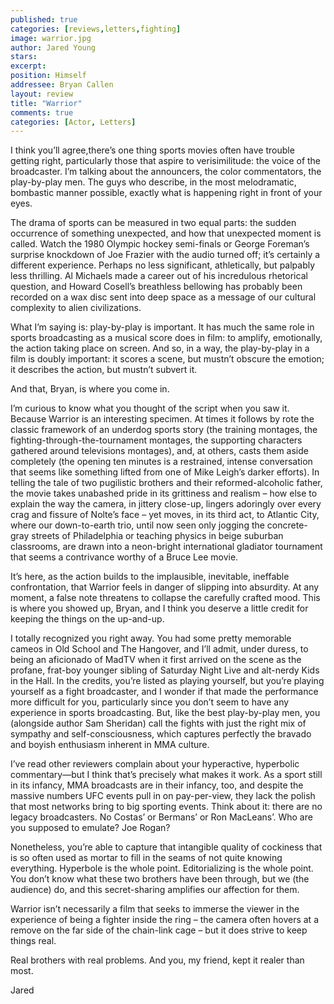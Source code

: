 ```yaml
---
published: true
categories: [reviews,letters,fighting]
image: warrior.jpg
author: Jared Young
stars: 
excerpt: 
position: Himself
addressee: Bryan Callen
layout: review
title: "Warrior"
comments: true
categories: [Actor, Letters]
---
```

<p>I think you&rsquo;ll agree,there&rsquo;s one thing sports movies often have trouble getting right, particularly those that aspire to verisimilitude: the voice of the broadcaster. I&rsquo;m talking about the announcers, the color commentators, the play-by-play men. The guys who describe, in the most melodramatic, bombastic manner possible, exactly what is happening right in front of your eyes.</p>
<p>The drama of sports can be measured in two equal parts: the sudden occurrence of something unexpected, and how that unexpected moment is called. Watch the 1980 Olympic hockey semi-finals or George Foreman&rsquo;s surprise knockdown of Joe Frazier with the audio turned off; it&rsquo;s certainly a different experience. Perhaps no less significant, athletically, but palpably less thrilling. Al Michaels made a career out of his incredulous rhetorical question, and Howard Cosell&rsquo;s breathless bellowing has probably been recorded on a wax disc sent into deep space as a message of our cultural complexity to alien civilizations.</p>
<p>What I&rsquo;m saying is: play-by-play is important. It has much the same role in sports broadcasting as a musical score does in film: to amplify, emotionally, the action taking place on screen. And so, in a way, the play-by-play in a film is doubly important: it scores a scene, but mustn&rsquo;t obscure the emotion; it describes the action, but mustn&rsquo;t subvert it.</p>
<p>And that, Bryan, is where you come in.</p>
<p>I&rsquo;m curious to know what you thought of the script when you saw it. Because Warrior is an interesting specimen. At times it follows by rote the classic framework of an underdog sports story (the training montages, the fighting-through-the-tournament montages, the supporting characters gathered around televisions montages), and, at others, casts them aside completely (the opening ten minutes is a restrained, intense conversation that seems like something lifted from one of Mike Leigh&rsquo;s darker efforts). In telling the tale of two pugilistic brothers and their reformed-alcoholic father, the movie takes unabashed pride in its grittiness and realism &ndash; how else to explain the way the camera, in jittery close-up, lingers adoringly over every crag and fissure of Nolte&rsquo;s face &ndash; yet moves, in its third act, to Atlantic City, where our down-to-earth trio, until now seen only jogging the concrete-gray streets of Philadelphia or teaching physics in beige suburban classrooms, are drawn into a neon-bright international gladiator tournament that seems a contrivance worthy of a Bruce Lee movie.</p>
<p>It&rsquo;s here, as the action builds to the implausible, inevitable, ineffable confrontation, that Warrior feels in danger of slipping into absurdity. At any moment, a false note threatens to collapse the carefully crafted mood. This is where you showed up, Bryan, and I think you deserve a little credit for keeping the things on the up-and-up.</p>
<p>I totally recognized you right away.  You had some pretty memorable cameos in Old School and The Hangover, and I&rsquo;ll admit, under duress, to being an aficionado of MadTV when it first arrived on the scene as the profane, frat-boy younger sibling of Saturday Night Live and alt-nerdy Kids in the Hall. In the credits, you&rsquo;re listed as playing yourself, but you&rsquo;re playing yourself as a fight broadcaster, and I wonder if that made the performance more difficult for you, particularly since you don&rsquo;t seem to have any experience in sports broadcasting. But, like the best play-by-play men, you (alongside author Sam Sheridan) call the fights with just the right mix of sympathy and self-consciousness, which captures perfectly the bravado and boyish enthusiasm inherent in MMA culture.</p>
<p>I&rsquo;ve read other reviewers complain about your hyperactive, hyperbolic commentary&mdash;but I think that&rsquo;s precisely what makes it work. As a sport still in its infancy, MMA broadcasts are in their infancy, too, and despite the massive numbers UFC events pull in on pay-per-view, they lack the polish that most networks bring to big sporting events. Think about it: there are no legacy broadcasters. No Costas&rsquo; or Bermans&rsquo; or Ron MacLeans&rsquo;. Who are you supposed to emulate? Joe Rogan?</p>
<p>Nonetheless, you&rsquo;re able to capture that intangible quality of cockiness that is so often used as mortar to fill in the seams of not quite knowing everything. Hyperbole is the whole point. Editorializing is the whole point. You don&rsquo;t know what these two brothers have been through, but we (the audience) do, and this secret-sharing amplifies our affection for them.</p>
<p>Warrior isn&rsquo;t necessarily a film that seeks to immerse the viewer in the experience of being a fighter inside the ring &ndash; the camera often hovers at a remove on the far side of the chain-link cage &ndash; but it does strive to keep things real.</p>
<p>Real brothers with real problems. And you, my friend, kept it realer than most.</p>
<p>Jared</p>
